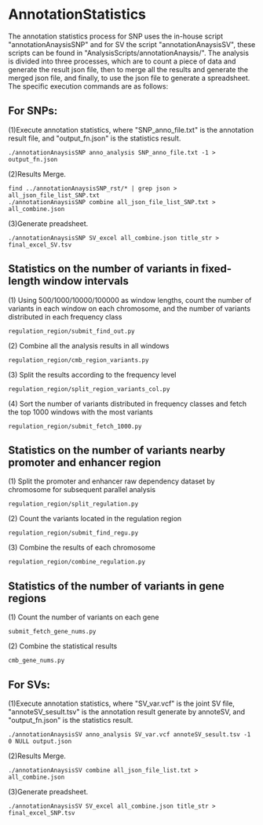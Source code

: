 AnnotationStatistics
======

The annotation statistics process for SNP uses the in-house script "annotationAnaysisSNP" and for SV the script "annotationAnaysisSV", these scripts can be found in  "AnalysisScripts/annotationAnaysis/". The analysis is divided into three processes, which are to count a piece of data and generate the result json file, then to merge all the results and generate the merged json file, and finally, to use the json file to generate a spreadsheet. The specific execution commands are as follows:

## For SNPs:
(1)Execute annotation statistics, where "SNP_anno_file.txt" is the annotation result file, and "output_fn.json" is the statistics result.
```
./annotationAnaysisSNP anno_analysis SNP_anno_file.txt -1 > output_fn.json
```
(2)Results Merge.
```
find ../annotationAnaysisSNP_rst/* | grep json > all_json_file_list_SNP.txt
./annotationAnaysisSNP combine all_json_file_list_SNP.txt > all_combine.json
```
(3)Generate preadsheet.
```
./annotationAnaysisSNP SV_excel all_combine.json title_str > final_excel_SV.tsv
```

## Statistics on the number of variants in fixed-length window intervals
(1) Using 500/1000/10000/100000 as window lengths, count the number of variants in each window on each chromosome, and the number of variants distributed in each frequency class
```  
regulation_region/submit_find_out.py
```
(2) Combine all the analysis results in all windows
```
regulation_region/cmb_region_variants.py
```
(3) Split the results according to the frequency level
```
regulation_region/split_region_variants_col.py
```
(4) Sort the number of variants distributed in frequency classes and fetch the top 1000 windows with the most variants
```
regulation_region/submit_fetch_1000.py
```

## Statistics on the number of variants nearby promoter and enhancer region 
(1) Split the promoter and enhancer raw dependency dataset by chromosome for subsequent parallel analysis
```
regulation_region/split_regulation.py
```
(2) Count the variants located in the regulation region
```
regulation_region/submit_find_regu.py
```
(3) Combine the results of each chromosome
```
regulation_region/combine_regulation.py
```

## Statistics of the number of variants in gene regions
(1) Count the number of variants on each gene
```
submit_fetch_gene_nums.py
```
(2) Combine the statistical results
```
cmb_gene_nums.py
```

## For SVs:
(1)Execute annotation statistics, where "SV_var.vcf" is the joint SV file, "annoteSV_sesult.tsv" is the annotation result generate by annoteSV, and "output_fn.json" is the statistics result.
```
./annotationAnaysisSV anno_analysis SV_var.vcf annoteSV_sesult.tsv -1 0 NULL output.json 
```
(2)Results Merge.
```
./annotationAnaysisSV combine all_json_file_list.txt > all_combine.json
```
(3)Generate preadsheet.
```
./annotationAnaysisSV SV_excel all_combine.json title_str > final_excel_SNP.tsv
```
